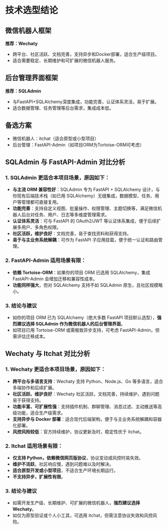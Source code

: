 # 技术选型结论

## 微信机器人框架
**推荐：Wechaty**
- 跨平台、社区活跃、文档完善，支持异步和Docker部署，适合生产级项目。
- 适合需要稳定、长期维护和可扩展的微信机器人服务。

## 后台管理界面框架
**推荐：SQLAdmin**
- 与FastAPI+SQLAlchemy深度集成，功能完善，认证体系灵活，易于扩展。
- 适合数据管理、任务管理等后台需求，集成成本低。

## 备选方案
- 微信机器人：itchat（适合原型或小型项目）
- 后台管理：FastAPI-Admin（如项目ORM为Tortoise-ORM可考虑）

## SQLAdmin 与 FastAPI-Admin 对比分析

### 1. SQLAdmin 更适合本项目场景，原因如下：
- **与主流 ORM 兼容性好**：SQLAdmin 专为 FastAPI + SQLAlchemy 设计，与你现有后端技术栈（如已用 SQLAlchemy）无缝集成，数据模型、任务、用户等管理都可直接复用。
- **功能完善**：支持自定义视图、批量操作、权限管理、主题切换等，满足微信机器人后台对任务、用户、日志等多维度管理需求。
- **认证体系灵活**：可与 FastAPI 的 OAuth2/JWT 等认证体系集成，便于后续扩展多用户、多角色权限。
- **社区活跃，维护良好**：文档完善，易于查找资料和获得支持。
- **易于与主业务系统解耦**：可作为 FastAPI 子应用挂载，便于统一认证和路由管理。

### 2. FastAPI-Admin 适用场景有限：
- **依赖 Tortoise-ORM**：如果你的项目 ORM 已选用 SQLAlchemy，集成 FastAPI-Admin 会增加迁移和兼容性成本。
- **功能同样强大**，但对 SQLAlchemy 支持不如 SQLAdmin 原生，且社区规模略小。

### 3. 结论与建议
- 如你的项目 ORM 已为 SQLAlchemy（绝大多数 FastAPI 项目默认选型），**强烈建议选择 SQLAdmin 作为微信机器人的后台管理界面**。
- 如项目已用 Tortoise-ORM 或需极致异步支持，可考虑 FastAPI-Admin，但需评估迁移成本。

## Wechaty 与 Itchat 对比分析

### 1. Wechaty 更适合本项目场景，原因如下：
- **跨平台与多语言支持**：Wechaty 支持 Python、Node.js、Go 等多语言，适合多端协作和后续扩展。
- **社区活跃、维护良好**：Wechaty 社区活跃，文档完善，持续维护，遇到问题易于获得支持。
- **功能丰富、可扩展性强**：支持插件机制、群聊管理、消息过滤、主动推送等高级功能，适合生产级需求。
- **支持异步与 Docker 部署**：适合现代后端架构，便于与主业务系统解耦和容器化部署。
- **风控风险较低**：官方持续维护，协议更新及时，稳定性优于 itchat。

### 2. Itchat 适用场景有限：
- **仅支持 Python，依赖微信网页版协议**，协议变动或风控时易失效。
- **维护不活跃**，社区响应慢，遇到问题难以及时解决。
- **适合原型开发或小型项目**，不适合生产环境长期运行。
- **不支持异步，扩展性有限**。

### 3. 结论与建议
- 如需开发生产级、长期维护、可扩展的微信机器人，**强烈建议选择 Wechaty**。
- 如仅为原型验证或个人小工具，可选用 itchat，但需注意协议失效和风控风险。 